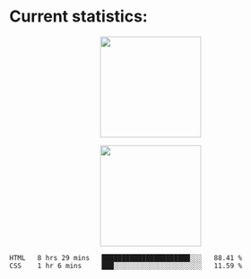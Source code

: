 
  # Current statistics:


<p align="center">
  <img height="180em" align="center" src="https://github-readme-stats.vercel.app/api?username=KZvilla&show_icons=true&hide_border=true&count_private=true&include_all_commits=true&theme=blue-green" /> 
</p>
<p align="center">
  <img height="180em"src="https://github-readme-stats.vercel.app/api/top-langs/?username=kzvilla" />
</p>

<p align="center">
</p>

<!--START_SECTION:waka-->

```text
HTML   8 hrs 29 mins   ██████████████████████░░░   88.41 %
CSS    1 hr 6 mins     ███░░░░░░░░░░░░░░░░░░░░░░   11.59 %
```

<!--END_SECTION:waka-->
